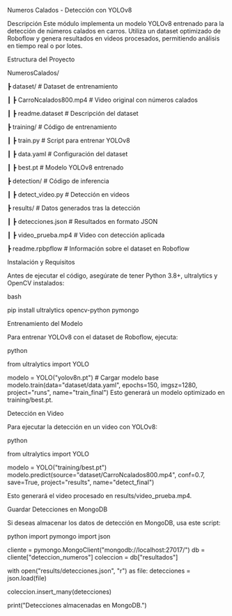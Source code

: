Numeros Calados - Detección con YOLOv8

Descripción Este módulo implementa un modelo YOLOv8 entrenado para la detección de números calados en carros. Utiliza un dataset optimizado de Roboflow y genera resultados en videos procesados, permitiendo análisis en tiempo real o por lotes.

Estructura del Proyecto

NumerosCalados/

┣ dataset/ # Dataset de entrenamiento

┃ ┣ CarroNcalados800.mp4 # Video original con números calados

┃ ┣ readme.dataset # Descripción del dataset

┣ training/ # Código de entrenamiento

┃ ┣ train.py # Script para entrenar YOLOv8

┃ ┣ data.yaml # Configuración del dataset

┃ ┣ best.pt # Modelo YOLOv8 entrenado

┣ detection/ # Código de inferencia

┃ ┣ detect_video.py # Detección en videos

┣ results/ # Datos generados tras la detección

┃ ┣ detecciones.json # Resultados en formato JSON

┃ ┣ video_prueba.mp4 # Video con detección aplicada

┣ readme.rpbpflow # Información sobre el dataset en Roboflow

Instalación y Requisitos

Antes de ejecutar el código, asegúrate de tener Python 3.8+, ultralytics y OpenCV instalados:

bash

pip install ultralytics opencv-python pymongo

Entrenamiento del Modelo

Para entrenar YOLOv8 con el dataset de Roboflow, ejecuta:

python

from ultralytics import YOLO

modelo = YOLO("yolov8n.pt") # Cargar modelo base
modelo.train(data="dataset/data.yaml", epochs=150, imgsz=1280, project="runs", name="train_final")
Esto generará un modelo optimizado en training/best.pt.

Detección en Video

Para ejecutar la detección en un video con YOLOv8:

python

from ultralytics import YOLO

modelo = YOLO("training/best.pt")
modelo.predict(source="dataset/CarroNcalados800.mp4", conf=0.7, save=True, project="results", name="detect_final")

Esto generará el video procesado en results/video_prueba.mp4.

Guardar Detecciones en MongoDB

Si deseas almacenar los datos de detección en MongoDB, usa este script:

python
import pymongo
import json

cliente = pymongo.MongoClient("mongodb://localhost:27017/")
db = cliente["deteccion_numeros"]
coleccion = db["resultados"]

with open("results/detecciones.json", "r") as file:
detecciones = json.load(file)

coleccion.insert_many(detecciones)

print("Detecciones almacenadas en MongoDB.")
